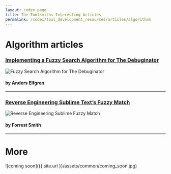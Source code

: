 ```yaml
---
layout: codex_page
title: The Toolsmiths Interesting Articles
permalink: /codex/tool_development_resources/articles/algorithms
---
```


# Algorithm articles
### [Implementing a Fuzzy Search Algorithm for The Debuginator](https://medium.com/@Srekel/implementing-a-fuzzy-search-algorithm-for-the-debuginator-cacc349e6c55)
![Fuzzy Search Algorithm for The Debuginator](https://cdn-images-1.medium.com/max/800/1*HLaXGdrbYla4rWJELAQgDQ.png)
#### by Anders Elfgren

------

### [Reverse Engineering Sublime Text’s Fuzzy Match](https://blog.forrestthewoods.com/reverse-engineering-sublime-text-s-fuzzy-match-4cffeed33fdb )
![Reverse Engineering Sublime Fuzzy Match](https://cdn-images-1.medium.com/max/800/1*VeGVAZsCVUYXrbI376oGCQ.png)
#### by Forrest Smith

------

# More
![coming soon]({{ site.url }}/assets/common/coming_soon.jpg)